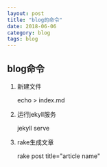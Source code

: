 ```yaml
---
layout: post
title: "blog的命令"
date: 2018-06-06
category: blog
tags: blog
---
```


## blog命令

1. 新建文件

	echo > index.md

2. 运行jekyll服务

	jekyll serve

3. rake生成文章
	
	rake post title="article name"
